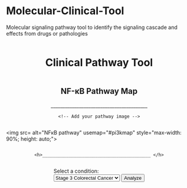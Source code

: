 # Molecular-Clinical-Tool
Molecular signaling pathway tool to identify the signaling cascade and effects  from drugs or pathologies

<div style="display: flex; flex-direction: column; align-items: center;">
  <h1>Clinical Pathway Tool</h1>
  <h2>NF-κB Pathway Map</h2>
  <h>_________________________________________ </h>


    <!-- Add your pathway image -->
  <img src= alt="NFκB pathway" usemap="#pi3kmap" style="max-width: 90%; height: auto;">
  
    <h>_________________________________________ </h>
  
  <label for="condition">Select a condition:</label><br>
  <select id="condition">
    <option value="colorectal">Stage 3 Colorectal Cancer</option>
  </select>
  <button onclick="analyze()">Analyze</button>
  <div id="output" class="result"></div>

  <script>
    const data = {
      "colorectal": {
        name: "Stage 3 Colorectal Cancer",
        pathways: {
          "PI3K/AKT/mTOR": {
            status: "Upregulated",
            drugs: [
              "Alpelisib (PI3K inhibitor)",
              "Everolimus (mTOR inhibitor)"
            ],
            notes: "PI3K pathway promotes growth and survival of cancer cells."
          },
          "NF-κB → COX-2": {
            status: "Upregulated",
            drugs: [
              "NSAIDs (COX‑2 inhibitors)",
              "Corticosteroids"
            ],
            notes: "NSAIDs inhibit COX-2 but may upregulate IL‑8, which can worsen inflammation and coagulopathy.",
            warnings: [
              "⚠️ IL‑8 upregulation may increase hypercoagulability.",
              "Consider thromboprophylaxis in surgical patients."
            ]
          }
        }
      }
    };

    function analyze() {
      const condition = document.getElementById("condition").value;
      const conditionData = data[condition];
      let output = `<h2>🧾 Condition: ${conditionData.name}</h2>`;
      for (let [pathway, details] of Object.entries(conditionData.pathways)) {
        output += `
          <div class="pathway">
            <h3>🧪 ${pathway}</h3>
            <p>Status: <strong>${details.status}</strong></p>
            <p>${details.notes}</p>
            <p>💊 Drugs: <span class="drug">${details.drugs.join(", ")}</span></p>
        `;
        if (details.warnings) {
          details.warnings.forEach(warning => {
            output += `<p class="warning">${warning}</p>`;
          });
        }
        output += `</div>`;
      }
      document.getElementById("output").innerHTML = output;
    }

    function showInfo(gene) {
      // Basic info for genes
      const geneInfo = {
        "MDM2": "MDM2 is a negative regulator of p53. If MDM2 is inhibited or removed → p53 remains active.",
        "p53": "p53 is a tumor suppressor. When active, causes cell cycle arrest or apoptosis."
        // add more gene-specific info here
      };
      alert(gene + ": " + (geneInfo[gene] || "No info available"));
    }
  </script>
</body>
</html>
